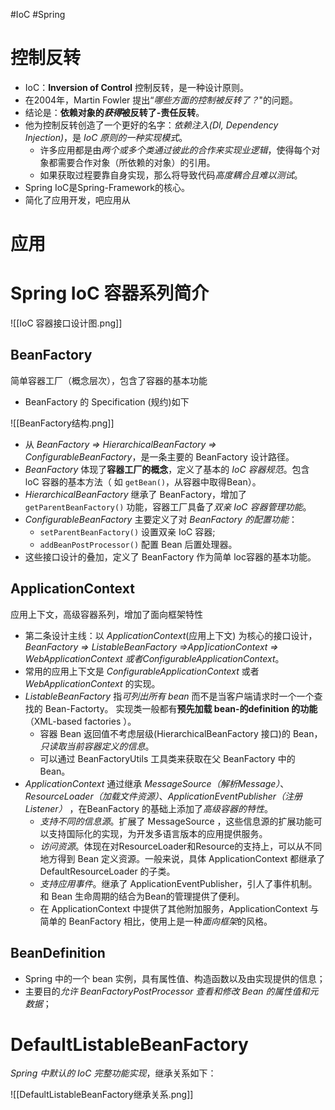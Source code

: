 #IoC #Spring
# 控制反转
- IoC：**Inversion of Control** 控制反转，是一种设计原则。
- 在2004年，Martin Fowler 提出“*哪些方面的控制被反转了？*"的问题。
- 结论是：**依赖对象的*获得*被反转了-责任反转**。
- 他为控制反转创造了一个更好的名字：*依赖注入(DI, Dependency Injection)*，是 *IoC 原则的一种实现模式*。
	- 许多应用都是由*两个或多个类通过彼此的合作来实现业逻辑*，使得每个对象都需要合作对象（所依赖的对象）的引用。
	- 如果获取过程要靠自身实现，那么将导致代码*高度耦合且难以测试*。
- Spring IoC是Spring-Framework的核心。
- 简化了应用开发，吧应用从


# 应用

# Spring IoC 容器系列简介

![[IoC 容器接口设计图.png]]

## BeanFactory
简单容器工厂（概念层次），包含了容器的基本功能
- BeanFactory 的 Specification (规约)如下

![[BeanFactory结构.png]]
- 从 *BeanFactory => HierarchicalBeanFactory => ConfigurableBeanFactory*，是一条主要的 BeanFactory 设计路径。
- *BeanFactory* 体现了**容器工厂的概念**，定义了基本的 *IoC 容器规范*。包含 loC 容器的基本方法（ 如 `getBean()`，从容器中取得Bean）。
- *HierarchicalBeanFactory* 继承了 BeanFactory，增加了 `getParentBeanFactory()` 功能，容器工厂具备了*双亲 IoC 容器管理功能*。
- *ConfigurableBeanFactory* 主要定义了对 *BeanFactory 的配置功能*：
	- `setParentBeanFactory()` 设置双亲 IoC 容器;
	- `addBeanPostProcessor()` 配置 Bean 后置处理器。
- 这些接口设计的叠加，定义了 BeanFactory 作为简单 loc容器的基本功能。

## ApplicationContext
应用上下文，高级容器系列，增加了面向框架特性

- 第二条设计主线：以 *ApplicationContext*(应用上下文) 为核心的接口设计，*BeanFactory => ListableBeanFactory =>App]icationContext => WebApplicationContext 或者ConfigurableApplicationContext*。
- 常用的应用上下文是 *ConfigurableApplicationContext* 或者 *WebApplicationContext* 的实现。
- *ListableBeanFactory* 指*可列出所有 bean* 而不是当客户端请求时一个一个查找的 Bean-Factorty。 实现类一般都有**预先加载 bean-的definition 的功能**（XML-based factories ）。
	- 容器 Bean 返回值不考虑层级(HierarchicalBeanFactory 接口)的 Bean，*只读取当前容器定义的信息*。
	- 可以通过 BeanFactoryUtils 工具类来获取在父 BeanFactory 中的 Bean。
- *ApplicationContext* 通过继承 *MessageSource（解析Message）*、*ResourceLoader（加载文件资源）*、*ApplicationEventPublisher（注册 Listener）* ，在BeanFactory 的基础上添加了*高级容器的特性*。
	- *支持不同的信息源*。扩展了 MessageSource ，这些信息源的扩展功能可以支持国际化的实现，为开发多语言版本的应用提供服务。
	- *访问资源*。体现在对ResourceLoader和Resource的支持上，可以从不同地方得到 Bean 定义资源。一般来说，具体 AppIicationContext 都继承了 DefaultResourceLoader 的子类。
	- *支持应用事件*。继承了 ApplicationEventPublisher，引人了事件机制。和 Bean 生命周期的结合为Bean的管理提供了便利。
	- 在 ApplicationContext 中提供了其他附加服务，ApplicationContext 与简单的 BeanFactory 相比，使用上是一种*面向框架*的风格。

## BeanDefinition
 - Spring 中的一个 bean 实例，具有属性值、构造函数以及由实现提供的信息；
 - 主要目的*允许 BeanFactoryPostProcessor 查看和修改 Bean 的属性值和元数据*；

# DefaultListableBeanFactory
*Spring 中默认的 IoC 完整功能实现*，继承关系如下：

![[DefaultListableBeanFactory继承关系.png]]